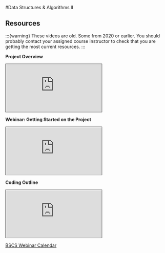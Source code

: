#Data Structures & Algorithms II

## Resources

<!-- [Task Directions Summary](https://docs.google.com/document/d/1dEXC-g7Te-8opYkbmTKXH2dy2pXoD5_jhUrTeNbjG7Y/edit?usp=sharing). WGU blocks access to some Google resources. So you may need to open the link in a private browser.

[Task Directions Summary (pdf)](https://github.com/ashejim/BSCS/blob/main/resources/C950_Task_Directions_summary.pdf)  -->

:::{warning}
These videos are old. Some from 2020 or earlier. You should probably contact your assigned course instructor to check that you are getting the most current resources.
:::

**Project Overview**
<iframe src="https://wgu.hosted.panopto.com/Panopto/Pages/Embed.aspx?id=0112c9eb-10f5-42fe-853b-ab440168e97f&autoplay=false&offerviewer=true&showtitle=true&showbrand=true&captions=true&interactivity=all" style="border: 1px solid #464646;" allowfullscreen allow="autoplay"></iframe>

**Webinar: Getting Started on the Project**
<iframe src="https://wgu.hosted.panopto.com/Panopto/Pages/Embed.aspx?id=2ef1dff8-7cf5-4d9a-aa57-ad1900e87c2c&autoplay=false&offerviewer=true&showtitle=true&showbrand=true&captions=true&interactivity=all" style="border: 1px solid #464646;" allowfullscreen allow="autoplay"></iframe>

**Coding Outline**
<iframe src="https://wgu.hosted.panopto.com/Panopto/Pages/Embed.aspx?id=58db0088-cbce-469e-817c-ac9601692338&autoplay=false&offerviewer=true&showtitle=true&showbrand=true&captions=true&interactivity=all"style="border: 1px solid #464646;" allowfullscreen allow="autoplay"></iframe>

[BSCS Webinar Calendar](https://outlook.office365.com/calendar/published/fd050b51bd9847cb80ea615cffa090fb@wgu.edu/d8ce40bed7af49e8a77ecefa34a4b3a21169766845873623814/calendar.html)